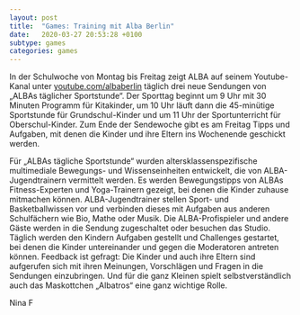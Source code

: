 ```yaml
---
layout: post
title:  "Games: Training mit Alba Berlin"
date:   2020-03-27 20:53:28 +0100
subtype: games
categories: games
---
```


In der Schulwoche von Montag bis Freitag zeigt ALBA auf seinem Youtube-Kanal unter [youtube.com/albaberlin](https://www.youtube.com/albaberlin) täglich drei neue Sendungen von „ALBAs täglicher Sportstunde“. Der Sporttag beginnt um 9 Uhr mit 30 Minuten Programm für Kitakinder, um 10 Uhr läuft dann die 45-minütige Sportstunde für Grundschul-Kinder und um 11 Uhr der Sportunterricht für Oberschul-Kinder. Zum Ende der Sendewoche gibt es am Freitag Tipps und Aufgaben, mit denen die Kinder und ihre Eltern ins Wochenende geschickt werden.

Für „ALBAs tägliche Sportstunde“ wurden altersklassenspezifische multimediale Bewegungs- und Wissenseinheiten entwickelt, die von ALBA-Jugendtrainern vermittelt werden. Es werden Bewegungstipps von ALBAs Fitness-Experten und Yoga-Trainern gezeigt, bei denen die Kinder zuhause mitmachen können. ALBA-Jugendtrainer stellen Sport- und Basketballwissen vor und verbinden dieses mit Aufgaben aus anderen Schulfächern wie Bio, Mathe oder Musik. Die ALBA-Profispieler und andere Gäste werden in die Sendung zugeschaltet oder besuchen das Studio. Täglich werden den Kindern Aufgaben gestellt und Challenges gestartet, bei denen die Kinder untereinander und gegen die Moderatoren antreten können. Feedback ist gefragt: Die Kinder und auch ihre Eltern sind aufgerufen sich mit ihren Meinungen, Vorschlägen und Fragen in die Sendungen einzubringen. Und für die ganz Kleinen spielt selbstverständlich auch das Maskottchen „Albatros“ eine ganz wichtige Rolle. 

Nina F